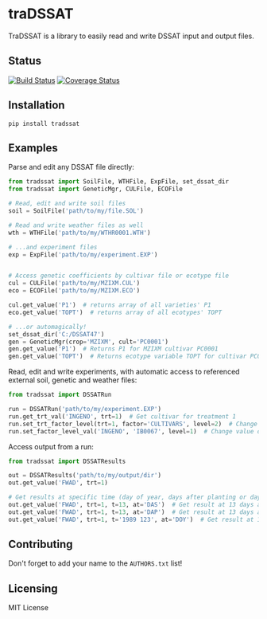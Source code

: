 # traDSSAT
TraDSSAT is a library to easily read and write DSSAT input and output files.

## Status
[![Build Status](https://travis-ci.org/julienmalard/traDSSAT.svg?branch=master)](https://travis-ci.org/julienmalard/traDSSAT)
[![Coverage Status](https://coveralls.io/repos/github/julienmalard/traDSSAT/badge.svg?branch=master&service=github)](https://coveralls.io/github/julienmalard/traDSSAT?branch=master)

## Installation
`pip install tradssat`

## Examples

Parse and edit any DSSAT file directly:
```python
from tradssat import SoilFile, WTHFile, ExpFile, set_dssat_dir
from tradssat import GeneticMgr, CULFile, ECOFile

# Read, edit and write soil files
soil = SoilFile('path/to/my/file.SOL')

# Read and write weather files as well
wth = WTHFile('path/to/my/WTHR0001.WTH')

# ...and experiment files
exp = ExpFile('path/to/my/experiment.EXP')


# Access genetic coefficients by cultivar file or ecotype file
cul = CULFile('path/to/my/MZIXM.CUL')
eco = ECOFile('path/to/my/MZIXM.ECO')

cul.get_value('P1')  # returns array of all varieties' P1
eco.get_value('TOPT')  # returns array of all ecotypes' TOPT

# ...or automagically!
set_dssat_dir('C:/DSSAT47')
gen = GeneticMgr(crop='MZIXM', cult='PC0001')
gen.get_value('P1')  # Returns P1 for MZIXM cultivar PC0001
gen.get_value('TOPT')  # Returns ecotype variable TOPT for cultivar PC001

```

Read, edit and write experiments, with automatic access to referenced
external soil, genetic and weather files:
```python
from tradssat import DSSATRun

run = DSSATRun('path/to/my/experiment.EXP')
run.get_trt_val('INGENO', trt=1)  # Get cultivar for treatment 1
run.set_trt_factor_level(trt=1, factor='CULTIVARS', level=2)  # Change level of treatment factor
run.set_factor_level_val('INGENO', 'IB0067', level=1)  # Change value of a factor level (in this case cultivar type)

```

Access output from a run:
```python
from tradssat import DSSATResults

out = DSSATResults('path/to/my/output/dir')
out.get_value('FWAD', trt=1)

# Get results at specific time (day of year, days after planting or days after start)
out.get_value('FWAD', trt=1, t=13, at='DAS')  # Get result at 13 days after start
out.get_value('FWAD', trt=1, t=13, at='DAP')  # Get result at 13 days after planting
out.get_value('FWAD', trt=1, t='1989 123', at='DOY')  # Get result at 123th day of year 1989

```

## Contributing
Don't forget to add your name to the `AUTHORS.txt` list!

## Licensing
MIT License
